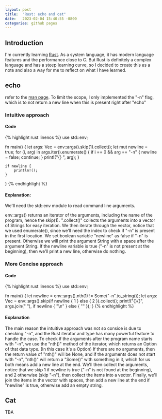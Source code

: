 ```yaml
---
layout: post
title:  "Rust: echo and cat"
date:   2023-02-04 15:40:55 -0800
categories: github pages
---
```


## Introduction

I'm currently learning [Rust](https://www.rust-lang.org/). As a system language, it has modern language features and the performance close to C. But Rust is definitely a complex language and has a steep learning curve, so I decided to create this as a note and also a way for me to reflect on what I have learned.

## echo

refer to the [man page](https://linux.die.net/man/1/echo).
To limit the scope, I only implemented the "-n" flag, which is to not return a new line when this is present right after "echo"

### Intuitive approach

#### Code

{% highlight rust linenos %}
use std::env;

fn main() {
    let args: Vec<String> = env::args().skip(1).collect();
    let mut newline = true;
    for (i, arg) in args.iter().enumerate() {
        if i == 0 && arg == "-n" {
            newline = false;
            continue;
        }
        print!("{} ", arg);
    }
    
    if newline {
        println!();
    }
}
{% endhighlight %}

#### Explanation:

We'll need the std::env module to read command line arguments. 

env::args() returns an iterator of the arguments, including the name of the program, hence the skip(1). 
".collect()" collects the arguments into a vector of Strings for easy iteration.
We then iterate through the vector, notice that we used enumerate(), since we'll need the index to check if "-n" is present in the first location. We set boolean variable "newline" as false if "-n" is present.
Otherwise we will print the argument String with a space after the argument String.
If the newline variable is true ("-n" is not present at the beginning), then we'll print a new line, otherwise do nothing.

### More Concise approach

#### Code

{% highlight rust linenos %}
use std::env;

fn main() {
    let newline = env::args().nth(1) != Some("-n".to_string());
    let args: Vec<String> = env::args().skip(if newline { 1 } else { 2 }).collect();
    print!("{}{}", args.join(" "), if newline { "\n" } else { "" });
}
{% endhighlight %}

#### Explanation

The main reason the intuitive approach was not so consice is due to checking "-n", and the Rust iterator and type has many powerful feature to handle the case.
To check if the arguments after the program name starts with "-n", we use the "nth()" method of the iterator, which returns an Option of that data type. (In this case it's a Option<String>) If there are no arguments, then the return value of "nth()" will be None, and if the arguments does not start with "-n", "nth()" will return a "Some()" with something in it, which for us both means add a new line at the end.
We'll then collect the arguments, notice that we skip 1 if newline is true ("-n" is not found at the beginning), and 2 otherwise (skip "-n"), then collect the items into a vector.
Finally, we'll join the items in the vector with spaces, then add a new line at the end if "newline" is true, otherwise add an empty string.

## Cat
TBA